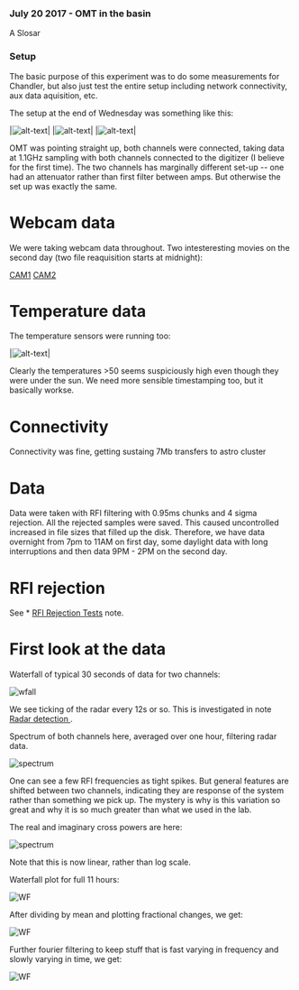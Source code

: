 ### July 20 2017 - OMT in the basin

A Slosar

### Setup

The basic purpose of this experiment was to do some measurements for
Chandler, but also just test the entire setup including network
connectivity, aux data aquisition, etc.

The setup at the end of Wednesday was something like this:

|![alt-text](../20170720_OMT_in_basin/a1.jpg)|
|![alt-text](../20170720_OMT_in_basin/a2.jpg)|
|![alt-text](../20170720_OMT_in_basin/a3.jpg)|


OMT was pointing straight up, both channels were connected, taking
data at 1.1GHz sampling with both channels connected to the digitizer
(I believe for the first time). The two channels has marginally
different set-up -- one had an attenuator rather than first filter
between amps. But otherwise the set up was exactly the same.

# Webcam data

We were taking webcam data throughout. Two intesteresting movies on
the second day (two file reaquisition starts at midnight):

[CAM1](https://www.dropbox.com/s/pqpn1qaohmtmjei/170720_0000_cam0.avi?dl=0)
[CAM2](https://www.dropbox.com/s/q7gl47m746vj4ba/170720_0000_cam1.avi?dl=0)


# Temperature data

The temperature sensors were running too:

|![alt-text](../20170720_OMT_in_basin/temp.png)|

Clearly the temperatures >50 seems suspiciously high even though they
were under the sun. We need more sensible timestamping too, but it basically workse.

# Connectivity

Connectivity was fine, getting sustaing 7Mb transfers to astro cluster


# Data

Data were  taken with  RFI filtering  with 0.95ms  chunks and  4 sigma
rejection.  All   the  rejected   samples  were  saved.   This  caused
uncontrolled   increased   in   file   sizes  that   filled   up   the
disk. Therefore, we have data overnight from 7pm to 11AM on first day,
some daylight data with long interruptions  and then data 9PM - 2PM on
the second day.


# RFI rejection

See * [RFI Rejection Tests](postings/20170724_RFI_Rejection_Tests/index.md) note.


# First look at the data

Waterfall of typical 30 seconds of data for two channels:

![wfall](WF30s.png)
 
 We see ticking of the radar every 12s or so. This is investigated in 
 note [Radar detection ](..//20170730_Radar/index.md).

Spectrum of both channels here, averaged over one hour, filtering
radar data.

![spectrum](spectrum.png)

One can see a few RFI frequencies as tight spikes. But general
features are shifted between two channels, indicating they are
response of the system rather than something we pick up. The mystery
is why is this variation so great and why it is so much greater than
what we used in the lab.


The real and imaginary cross powers are here:

![spectrum](spectrumXI.png)

Note that this is now linear, rather than log scale.

Waterfall plot for full 11 hours:

![WF](PureWF.png)


After dividing by mean and plotting fractional changes, we get:

![WF](DeltaWF.png)

Further fourier filtering to keep stuff that is fast varying in
frequency and slowly varying in time, we get:

![WF](FilteredWF.png)


